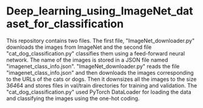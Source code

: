 # Deep_learning_using_ImageNet_dataset_for_classification
This repository contains two files. The first file, "ImageNet_downloader.py" downloads the images from ImageNet and the second file "cat_dog_classification.py" classifies them using a feed-forward neural network. The name of the images is stored in a JSON file named "imagenet_class_info.json". "ImageNet_downloader.py" reads the file "imagenet_class_info.json" and then downloads the images corresponding to the URLs of the cats or dogs. Then it downsizes all the images to the size 3*64*64 and stores files in val/train directories for training and validation. 
The "cat_dog_classification.py" used PyTorch DataLoader for loading the data and classifying the images using the one-hot coding.  
